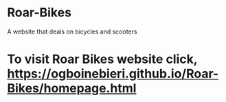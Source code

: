 # Roar-Bikes
A website that deals on bicycles and scooters
# To visit Roar Bikes website click, https://ogboinebieri.github.io/Roar-Bikes/homepage.html
